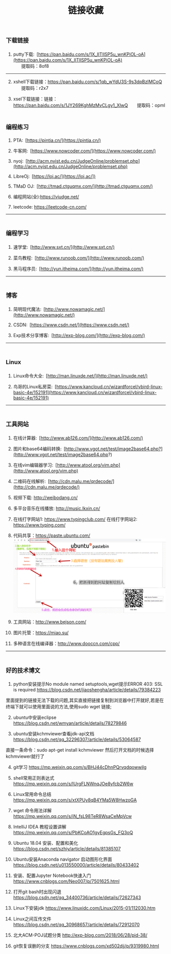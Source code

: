 ﻿---
title: 链接收藏
---

# <font size=4>下载链接</font>
1. putty下载:&ensp;[https://pan.baidu.com/s/1X_IITIlSP5u_wnKPiOL-oA](https://pan.baidu.com/s/1X_IITIlSP5u_wnKPiOL-oA)    
&ensp;&ensp;&ensp; 提取码：8of8
---

2. xshell下载链接：https://pan.baidu.com/s/1qb_wYdU3S-9s3dpBzIMCoQ 
&ensp;&ensp;&ensp; 提取码：r2x7 

3. xsel下载链接：链接：https://pan.baidu.com/s/1JY269KghMzMvCLgy1_XlwQ 
&ensp;&ensp;&ensp; 提取码：opml 

# <font size=4>编程练习</font>
1. PTA:&ensp;[https://pintia.cn/](https://pintia.cn/)

2. 牛客网:&ensp;[https://www.nowcoder.com/](https://www.nowcoder.com/)

3. nyoj:&ensp;[http://acm.nyist.edu.cn/JudgeOnline/problemset.php](http://acm.nyist.edu.cn/JudgeOnline/problemset.php)

4. LibreOj:&ensp;[https://loj.ac/](https://loj.ac/])

5. TMaD OJ:&ensp;[http://tmad.ctguqmx.com/](http://tmad.ctguqmx.com/)

6. 编程网站(全):https://vjudge.net/

7. leetcode: https://leetcode-cn.com/
---

# <font size=4>编程学习</font>
1. 速学堂:&ensp;[http://www.sxt.cn/](http://www.sxt.cn/)

2. 菜鸟教程:&ensp;[http://www.runoob.com/](http://www.runoob.com/)

3. 黑马程序员:&ensp;[http://yun.itheima.com/](http://yun.itheima.com/)
---

# <font size=4>博客</font>
1. 简明现代魔法:&ensp;[http://www.nowamagic.net/](http://www.nowamagic.net/)

2. CSDN:&ensp;[https://www.csdn.net/](https://www.csdn.net/)

3. Exp技术分享博客:&ensp;[http://exp-blog.com/](http://exp-blog.com/)
---

# <font size=4>Linux</font>
1. Linux命令大全:&ensp;[http://man.linuxde.net/](http://man.linuxde.net/)

2. 鸟哥的Linux私房菜:&ensp;[https://www.kancloud.cn/wizardforcel/vbird-linux-basic-4e/152191](https://www.kancloud.cn/wizardforcel/vbird-linux-basic-4e/152191)
---

# <font size=4>工具网站</font>
1. 在线计算器:&ensp;[http://www.ab126.com/](http://www.ab126.com/)

2. 图片和base64编码转换:&ensp;[http://www.vgot.net/test/image2base64.php?](http://www.vgot.net/test/image2base64.php?)

3. 在线vim编辑器学习:&ensp;[http://www.atool.org/vim.php](http://www.atool.org/vim.php)

4. 二维码在线解析:&ensp;[http://cdn.malu.me/qrdecode/](http://cdn.malu.me/qrdecode/)

5. 视频下载: http://weibodang.cn/

6. 多平台音乐在线播放: http://music.lkxin.cn/

7. 在线打字网站1: https://www.typingclub.com/
   在线打字网站2: https://www.typing.com/

8. 代码共享：https://paste.ubuntu.com/
![](https://github.com/gydjsz/hexo/blob/master/source/picture/ubuntu.png?raw=true)

9. 工具网站：http://www.bejson.com/

10. 图片托管：https://miao.su/

11. 多种语言在线编译器：http://www.dooccn.com/cpp/
---

# <font size=4>好的技术博文</font>
1. python安装提示No module named setuptools,wget提示ERROR 403: SSL is required
https://blog.csdn.net/jiaoshengha/article/details/79384223

里面提到的链接无法下载的问题,其实直接把链接复制到浏览器中打开就好,若是在终端下就可以使用里面说的方法,使用sudo wget 链接;

2. ubuntu中安装eclipse
https://blog.csdn.net/wmyan/article/details/78279846

3. ubuntu安装kchmviewer查看jdk-api文档
https://blog.csdn.net/qq_32296307/article/details/53064587

直接一条命令：sudo apt-get install kchmviewer
然后打开文档的时候选择kchmviewer就行了

4. git学习
https://mp.weixin.qq.com/s/BHJ44cDhnPQrvqdqowwilg

5. shell常用正则表达式
https://mp.weixin.qq.com/s/IUrgFLNWnqJOe8yfcb2W6w

6. Linux常用命令总结
https://mp.weixin.qq.com/s/xtXPUy8qB4YMa5W8HwzoGA

7. wget 命令用法详解 
https://mp.weixin.qq.com/s/iN_fsL98TeR8WsaCeMpVcw

8. IntelliJ IDEA 教程设置讲解 
https://mp.weixin.qq.com/s/PbKCoAO1gyEgpsGs_FQ3oQ

9. Ubuntu 18.04 安装、配置和美化
https://blog.csdn.net/szhiy/article/details/81385107

10. Ubuntu安装Anaconda navigator 启动图形化界面
https://blog.csdn.net/u013550000/article/details/80433402

11. 安装、配置Jupyter Notebook快速入门
https://www.cnblogs.com/Neo007/p/7501625.html

12. 打开git bash时出现闪退
https://blog.csdn.net/qq_34400736/article/details/72627343

13. Linux下安装jdk
https://www.linuxidc.com/Linux/2015-01/112030.htm

14. Linux之间互传文件
https://blog.csdn.net/qq_30968657/article/details/72912070

15. 北大ACM-POJ试题分类
http://exp-blog.com/2018/06/28/pid-38/

16. git恢复误删的分支
https://www.cnblogs.com/xd502djj/p/9319980.html
